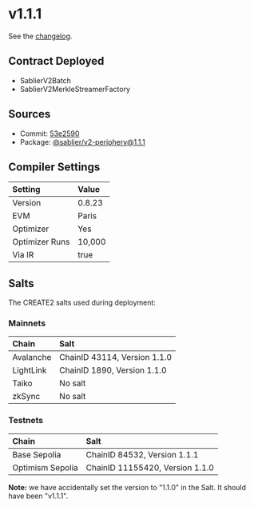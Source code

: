 # v1.1.1

See the [changelog](https://github.com/sablier-labs/v2-periphery/blob/main/CHANGELOG.md).

## Contract Deployed

- SablierV2Batch
- SablierV2MerkleStreamerFactory

## Sources

- Commit: [53e2590](https://github.com/sablier-labs/v2-periphery/commit/53e259087984ff748fca6fb932fdb9c663c2b365)
- Package: [@sablier/v2-periphery@1.1.1](https://www.npmjs.com/package/@sablier/v2-periphery/v/1.1.1)

## Compiler Settings

| Setting        | Value  |
| :------------- | :----- |
| Version        | 0.8.23 |
| EVM            | Paris  |
| Optimizer      | Yes    |
| Optimizer Runs | 10,000 |
| Via IR         | true   |

## Salts

The CREATE2 salts used during deployment:

### Mainnets

| Chain     | Salt                         |
| :-------- | :--------------------------- |
| Avalanche | ChainID 43114, Version 1.1.0 |
| LightLink | ChainID 1890, Version 1.1.0  |
| Taiko     | No salt                      |
| zkSync    | No salt                      |

### Testnets

| Chain            | Salt                            |
| :--------------- | :------------------------------ |
| Base Sepolia     | ChainID 84532, Version 1.1.1    |
| Optimism Sepolia | ChainID 11155420, Version 1.1.0 |

**Note:** we have accidentally set the version to "1.1.0" in the Salt. It should have been "v1.1.1".
